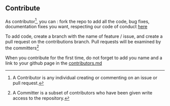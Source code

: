 ## Contribute

As contributor[^1], you can : fork the repo to add all the code, bug fixes, documentation fixes you want, respecting our code of conduct [here](CODE_OF_CONDUCT.md)

To add code, create a branch with the name of feature / issue, and create a pull request on the contributions branch. Pull requests will be examined by the committers[^2]

When you contribute for the first time, do not forget to add you name and a link to your github page in the [contributors.md](contributors.md)

[^1]: A Contributor is any individual creating or commenting on an issue or pull request.
[^2]: A Committer is a subset of contributors who have been given write access to the repository.